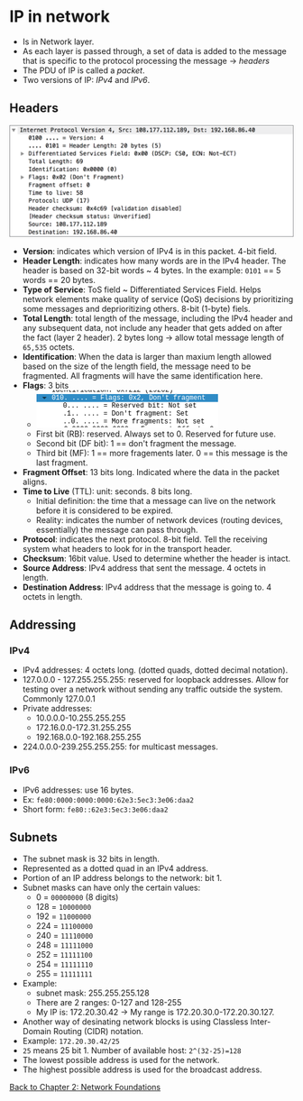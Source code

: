 # IP in network
- Is in Network layer.
- As each layer is passed through, a set of data is added to the message that is specific to the protocol processing the message -> *headers*
- The PDU of IP is called a *packet*.
- Two versions of IP: *IPv4* and *IPv6*.
## Headers
![](./ip-headers.png)
- **Version**: indicates which version of IPv4 is in this packet. 4-bit field.
- **Header Length**: indicates how many words are in the IPv4 header. The header is based on 32-bit words ~ 4 bytes. In the example: `0101` == 5 words == 20 bytes.
- **Type of Service**: ToS field ~ Differentiated Services Field. Helps network elements make quality of service (QoS) decisions by prioritizing some messages and deprioritizing others. 8-bit (1-byte) fiels.
- **Total Length**: total length of the message, including the IPv4 header and any subsequent data, not include any header that gets added on after the fact (layer 2 header). 2 bytes long -> allow total message length of `65,535` octets.
- **Identification**: When the data is larger than maxium length allowed based on the size of the length field, the message need to be fragmented. All fragments will have the same identification here.
- **Flags**: 3 bits
	- ![](./ip-flags.png)
	- First bit (RB): reserved. Always set to 0. Reserved for future use.
	- Second bit (DF bit): 1 == don't fragment the message.
	- Third bit (MF): 1 == more fragements later. 0 == this message is the last fragment.
- **Fragment Offset**: 13 bits long. Indicated where the data in the packet aligns.
- **Time to Live** (TTL): unit: seconds. 8 bits long.
	- Initial definition: the time that a message can live on the network before it is considered to be expired.
	- Reality: indicates the number of network devices (routing devices, essentially) the message can pass through.
- **Protocol**: indicates the next protocol. 8-bit field. Tell the receiving system what headers to look for in the transport header.
- **Checksum**: 16bit value. Used to determine whether the header is intact.
- **Source Address**: IPv4 address that sent the message. 4 octets in length.
- **Destination Address**: IPv4 address that the message is going to. 4 octets in length.

## Addressing
### IPv4
- IPv4 addresses: 4 octets long. (dotted quads, dotted decimal notation).
- 127.0.0.0 - 127.255.255.255: reserved for loopback addresses. Allow for testing over a network without sending any traffic outside the system. Commonly 127.0.0.1
- Private addresses:
	- 10.0.0.0-10.255.255.255
	- 172.16.0.0-172.31.255.255
	- 192.168.0.0-192.168.255.255
- 224.0.0.0-239.255.255.255: for multicast messages.

### IPv6
- IPv6 addresses: use 16 bytes.
- Ex: `fe80:0000:0000:0000:62e3:5ec3:3e06:daa2`
- Short form: `fe80::62e3:5ec3:3e06:daa2`
## Subnets
- The subnet mask is 32 bits in length.
- Represented as a dotted quad in an IPv4 address.
- Portion of an IP address belongs to the network: bit 1.
- Subnet masks can have only the certain values:
	- 0 = `00000000` (8 digits)
	- 128 = `10000000`
	- 192 = `11000000`
	- 224 = `11100000`
	- 240 = `11110000`
	- 248 = `11111000`
	- 252 = `11111100`
	- 254 = `11111110`
	- 255 = `11111111`
- Example:
	- subnet mask: 255.255.255.128
	- There are 2 ranges: 0-127 and 128-255
	- My IP is: 172.20.30.42 -> My range is 172.20.30.0-172.20.30.127.
- Another way of desinating network blocks is using Classless Inter-Domain Routing (CIDR) notation.
- Example: `172.20.30.42/25`
- `25` means 25 bit 1. Number of available host: `2^(32-25)=128`
- The lowest possible address is used for the network.
- The highest possible address is used for the broadcast address.

[Back to Chapter 2: Network Foundations](../ceh.md#chapter-2-network-foundations)